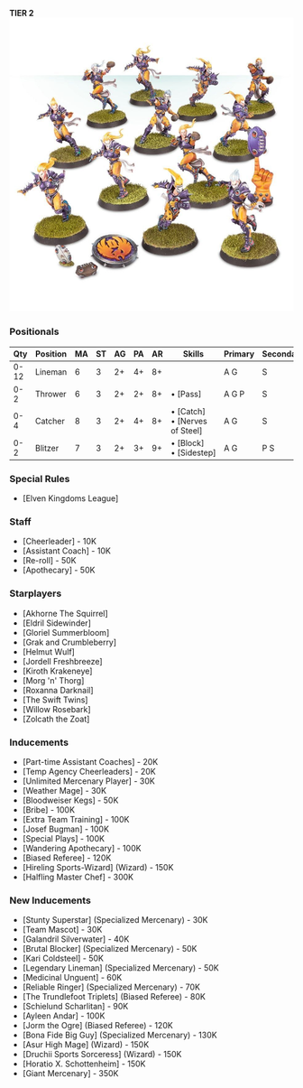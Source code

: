 ﻿**TIER 2**
![](../media/teams/ElfheimEaglesTeam01.jpg)

### Positionals

| Qty  | Position | MA | ST | AG | PA  | AR | Skills                        | Primary | Secondary | Cost |
| ---- | -------- | - | - | -- | -- | -- | ----------------------------- | ------- | --------- | ---- |
| 0-12 | Lineman  | 6 | 3 | 2+ | 4+ | 8+ |                               | A G    | S         | 60K  |
| 0-2  | Thrower  | 6 | 3 | 2+ | 2+ | 8+ | • [Pass]                        | A G P   | S         | 75K  |
| 0-4  | Catcher  | 8 | 3 | 2+ | 4+ | 8+ | • [Catch]<br /> • [Nerves of Steel] | A G     | S         | 100K |
| 0-2  | Blitzer  | 7 | 3 | 2+ | 3+ | 9+ | • [Block]<br /> • [Sidestep]       | A G     | P S       | 115K |

### Special Rules

* [Elven Kingdoms League]

### Staff

* [Cheerleader] - 10K
* [Assistant Coach] - 10K
* [Re-roll] - 50K
* [Apothecary]  - 50K

### Starplayers

* [Akhorne The Squirrel]
* [Eldril Sidewinder]
* [Gloriel Summerbloom]
* [Grak and Crumbleberry]
* [Helmut Wulf]
* [Jordell Freshbreeze]
* [Kiroth Krakeneye]
* [Morg 'n' Thorg]
* [Roxanna Darknail]
* [The Swift Twins]
* [Willow Rosebark]
* [Zolcath the Zoat]

### Inducements

* [Part-time Assistant Coaches] - 20K
* [Temp Agency Cheerleaders] - 20K
* [Unlimited Mercenary Player] - 30K
* [Weather Mage] - 30K
* [Bloodweiser Kegs] - 50K
* [Bribe] - 100K
* [Extra Team Training] - 100K
* [Josef Bugman] - 100K
* [Special Plays] - 100K
* [Wandering Apothecary] - 100K
* [Biased Referee] - 120K
* [Hireling Sports-Wizard] (Wizard) - 150K
* [Halfling Master Chef] - 300K

### New Inducements

* [Stunty Superstar] (Specialized Mercenary) - 30K
* [Team Mascot] - 30K
* [Galandril Silverwater] - 40K
* [Brutal Blocker] (Specialized Mercenary) - 50K
* [Kari Coldsteel] - 50K
* [Legendary Lineman] (Specialized Mercenary) - 50K
* [Medicinal Unguent] - 60K
* [Reliable Ringer] (Specialized Mercenary) - 70K
* [The Trundlefoot Triplets] (Biased Referee) - 80K
* [Schielund Scharlitan] - 90K
* [Ayleen Andar] - 100K
* [Jorm the Ogre] (Biased Referee) - 120K
* [Bona Fide Big Guy] (Specialized Mercenary) - 130K
* [Asur High Mage] (Wizard) - 150K
* [Druchii Sports Sorceress] (Wizard) - 150K
* [Horatio X. Schottenheim] - 150K
* [Giant Mercenary] - 350K
